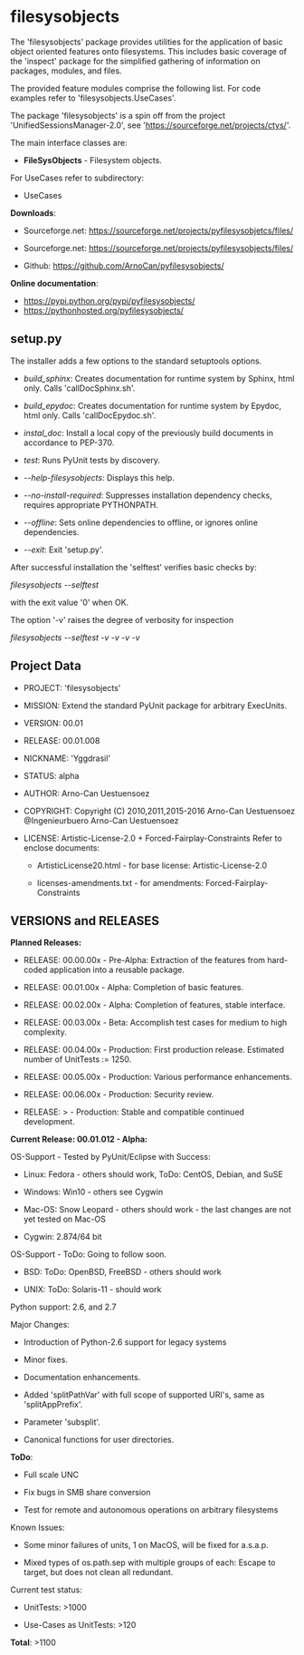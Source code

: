filesysobjects
==============

The 'filesysobjects' package provides utilities for the application of
basic object oriented features onto filesystems.
This includes basic coverage of the 'inspect' package for the simplified
gathering of information on packages, modules, and files.

The provided feature modules comprise the following list.
For code examples refer to 'filesysobjects.UseCases'.

The package 'filesysobjects' is a spin off from the project 'UnifiedSessionsManager-2.0',
see 'https://sourceforge.net/projects/ctys/'.

The main interface classes are:

* **FileSysObjects** - Filesystem objects.

For UseCases refer to subdirectory:

* UseCases
 
**Downloads**:

* Sourceforge.net: https://sourceforge.net/projects/pyfilesysobjetcs/files/
  
* Sourceforge.net: https://sourceforge.net/projects/pyfilesysobjects/files/

* Github: https://github.com/ArnoCan/pyfilesysobjects/

**Online documentation**:

* https://pypi.python.org/pypi/pyfilesysobjects/
* https://pythonhosted.org/pyfilesysobjects/

setup.py
--------

The installer adds a few options to the standard setuptools options.

* *build_sphinx*: Creates documentation for runtime system by Sphinx, html only. Calls 'callDocSphinx.sh'.

* *build_epydoc*: Creates documentation for runtime system by Epydoc, html only. Calls 'callDocEpydoc.sh'.

* *instal_doc*: Install a local copy of the previously build documents in accordance to PEP-370.

* *test*: Runs PyUnit tests by discovery.

* *--help-filesysobjects*: Displays this help.

* *--no-install-required*: Suppresses installation dependency checks, requires appropriate PYTHONPATH.

* *--offline*: Sets online dependencies to offline, or ignores online dependencies.

* *--exit*: Exit 'setup.py'.

After successful installation the 'selftest' verifies basic checks by:

  *filesysobjects --selftest*

with the exit value '0' when OK.

The option '-v' raises the degree of verbosity for inspection

  *filesysobjects --selftest -v -v -v -v*
 

Project Data
------------

* PROJECT: 'filesysobjects'

* MISSION: Extend the standard PyUnit package for arbitrary ExecUnits.

* VERSION: 00.01

* RELEASE: 00.01.008

* NICKNAME: 'Yggdrasil'

* STATUS: alpha

* AUTHOR: Arno-Can Uestuensoez

* COPYRIGHT: Copyright (C) 2010,2011,2015-2016 Arno-Can Uestuensoez @Ingenieurbuero Arno-Can Uestuensoez

* LICENSE: Artistic-License-2.0 + Forced-Fairplay-Constraints
  Refer to enclose documents:
  
  *  ArtisticLicense20.html - for base license: Artistic-License-2.0 

  *  licenses-amendments.txt - for amendments: Forced-Fairplay-Constraints

VERSIONS and RELEASES
---------------------

**Planned Releases:**

* RELEASE: 00.00.00x - Pre-Alpha: Extraction of the features from hard-coded application into a reusable package.

* RELEASE: 00.01.00x - Alpha: Completion of basic features. 

* RELEASE: 00.02.00x - Alpha: Completion of features, stable interface. 

* RELEASE: 00.03.00x - Beta: Accomplish test cases for medium to high complexity.

* RELEASE: 00.04.00x - Production: First production release. Estimated number of UnitTests := 1250.

* RELEASE: 00.05.00x - Production: Various performance enhancements.

* RELEASE: 00.06.00x - Production: Security review.

* RELEASE: >         - Production: Stable and compatible continued development.

**Current Release: 00.01.012 - Alpha:**

OS-Support - Tested by PyUnit/Eclipse with Success:

* Linux: Fedora - others should work, ToDo: CentOS, Debian, and SuSE 

* Windows: Win10 - others see Cygwin

* Mac-OS: Snow Leopard - others should work - the last changes are not yet tested on Mac-OS

* Cygwin: 2.874/64 bit


OS-Support - ToDo: Going to follow soon.

* BSD: ToDo: OpenBSD, FreeBSD - others should work

* UNIX: ToDo: Solaris-11 - should work

Python support: 2.6, and 2.7

Major Changes:

* Introduction of Python-2.6 support for legacy systems

* Minor fixes.

* Documentation enhancements.

* Added 'splitPathVar' with full scope of supported URI's, same as 'splitAppPrefix'.

* Parameter 'subsplit'.

* Canonical functions for user directories.

**ToDo**:

* Full scale UNC

* Fix bugs in SMB share conversion 

* Test for remote and autonomous operations on arbitrary filesystems 

Known Issues:

* Some minor failures of units, 1 on MacOS, will be fixed for a.s.a.p. 

* Mixed types of os.path.sep with multiple groups of each: Escape to target, but does not clean all redundant.

Current test status:

* UnitTests: >1000

* Use-Cases as UnitTests: >120

**Total**: >1100

